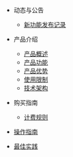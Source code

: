 

- 动态与公告
  
  - [新功能发布记录](/Uplvr/newfunctions/newfunctions.md)
- 产品介绍
  
  - [产品概述](/Uplvr/intro/description.md)
  - [产品功能](/Uplvr/intro/function.md)
  - [产品优势](/Uplvr/intro/advantages.md)
  - [使用限制](/Uplvr/intro/limit.md)
  - [技术架构](/Uplvr/intro/architecture.md)
- 购买指南
  - [计费规则](/Uplvr/buy/charge.md)
- [操作指南](/Uplvr/guide/guide.md)
- [最佳实践](/Uplvr/bestpractice/bestpractice.md)

